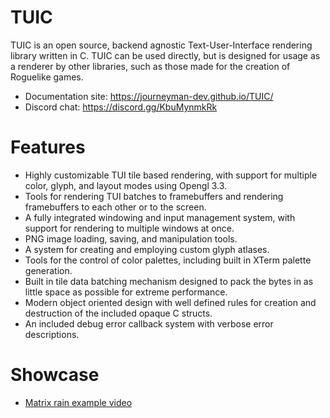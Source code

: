 # TUIC

TUIC is an open source, backend agnostic Text-User-Interface rendering library written in C. TUIC can be used directly, but is designed for usage as a renderer by other libraries, such as those made for the creation of Roguelike games.

* Documentation site: https://journeyman-dev.github.io/TUIC/
* Discord chat: https://discord.gg/KbuMynmkRk

# Features


 * Highly customizable TUI tile based rendering, with support for multiple color, glyph, and layout modes using Opengl 3.3.
 * Tools for rendering TUI batches to framebuffers and rendering framebuffers to each other or to the screen.
 * A fully integrated windowing and input management system, with support for rendering to multiple windows at once.
 * PNG image loading, saving, and manipulation tools.
 * A system for creating and employing custom glyph atlases. 
 * Tools for the control of color palettes, including built in XTerm palette generation.
 * Built in tile data batching mechanism designed to pack the bytes in as little space as possible for extreme performance.
 * Modern object oriented design with well defined rules for creation and destruction of the included opaque C structs.
 * An included debug error callback system with verbose error descriptions.
 
# Showcase

 * [Matrix rain example video](https://youtu.be/XbBF8AwEcwg)
